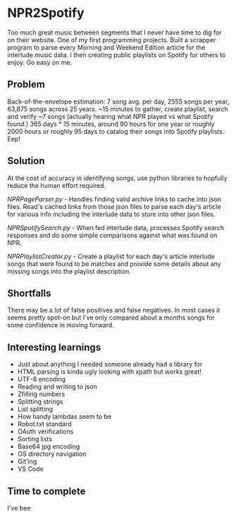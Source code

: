 # NPR2Spotify
Too much great music between segments that I never have time to dig for on their website. One of my first programming projects. Built a scrapper program to parse every Morning and Weekend Edition article for the interlude music data. I then creating public playlists on Spotify for others to enjoy. Go easy on me.

## Problem
Back-of-the-envelope estimation: 7 song avg. per day, 2555 songs per year,  63,875 songs across 25 years. ~15 minutes to gather, create playlist, search and verify ~7 songs (actually hearing what NPR played vs what Spotify found.) 365 days * 15 minutes, around 90 hours for one year or roughly 2000 hours or roughly 95 days to catalog their songs into Spotify playlists. Eep!

## Solution
At the cost of accuracy in identifying songs, use python libraries to hopfully reduce the human effort required.

*NPRPageParser.py* - Handles finding valid archive links to cache into json files. Read's cached links from those json files to parse each day's article for various info including the interlude data to store into other json files.

*NPRSpotifySearch.py* - When fed interlude data, processes Spotify search responses and do some simple comparisons against what was found on NPR.

*NPRPlaylistCreator.py* - Create a playlist for each day's article interlude songs that were found to be matches and provide some details about any missing songs into the playlist description.

## Shortfalls
There may be a lot of false positives and false negatives. In most cases it seems pretty spot-on but I've only compared about a months songs for some confidence in moving forward.

## Interesting learnings
- Just about anything I needed someone already had a library for
- HTML parsing is kinda ugly looking with xpath but works great!
- UTF-8 encoding
- Reading and writing to json
- Zfilling numbers
- Splitting strings
- List splitting
- How handy lambdas seem to be
- Robot.txt standard
- OAuth verifications
- Sorting lists
- Base64 jpg encoding
- OS directory navigation
- Git'ing
- VS Code

## Time to complete
I've bee
